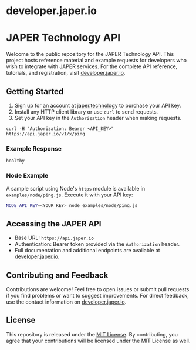 # developer.japer.io
# JAPER Technology API

Welcome to the public repository for the JAPER Technology API. This project hosts reference material and example requests for developers who wish to integrate with JAPER services. For the complete API reference, tutorials, and registration, visit [developer.japer.io](https://developer.japer.io).

## Getting Started

1. Sign up for an account at [japer.technology](https://www.japer.technology/shop) to purchase your API key.
2. Install any HTTP client library or use `curl` to send requests.
3. Set your API key in the `Authorization` header when making requests.

```
curl -H "Authorization: Bearer <API_KEY>" https://api.japer.io/v1/x/ping
```

### Example Response

```
healthy
```

### Node Example

A sample script using Node's `https` module is available in `examples/node/ping.js`.
Execute it with your API key:

```bash
NODE_API_KEY=<YOUR_KEY> node examples/node/ping.js
```

## Accessing the JAPER API

- Base URL: `https://api.japer.io`
- Authentication: Bearer token provided via the `Authorization` header.
- Full documentation and additional endpoints are available at [developer.japer.io](https://developer.japer.io).

## Contributing and Feedback

Contributions are welcome! Feel free to open issues or submit pull requests if you find problems or want to suggest improvements. For direct feedback, use the contact information on [developer.japer.io](https://developer.japer.io).

## License

This repository is released under the [MIT License](LICENSE). By contributing, you agree that your contributions will be licensed under the MIT License as well.
